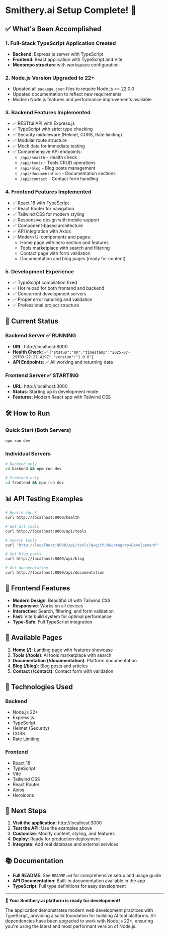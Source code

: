 # Smithery.ai Setup Complete! 🎉

## ✅ What's Been Accomplished

### 1. **Full-Stack TypeScript Application Created**
- **Backend**: Express.js server with TypeScript
- **Frontend**: React application with TypeScript and Vite
- **Monorepo structure** with workspace configuration

### 2. **Node.js Version Upgraded to 22+**
- Updated all `package.json` files to require Node.js >= 22.0.0
- Updated documentation to reflect new requirements
- Modern Node.js features and performance improvements available

### 3. **Backend Features Implemented**
- ✅ RESTful API with Express.js
- ✅ TypeScript with strict type checking
- ✅ Security middleware (Helmet, CORS, Rate limiting)
- ✅ Modular route structure
- ✅ Mock data for immediate testing
- ✅ Comprehensive API endpoints:
  - `/api/health` - Health check
  - `/api/tools` - Tools CRUD operations
  - `/api/blog` - Blog posts management
  - `/api/documentation` - Documentation sections
  - `/api/contact` - Contact form handling

### 4. **Frontend Features Implemented**
- ✅ React 18 with TypeScript
- ✅ React Router for navigation
- ✅ Tailwind CSS for modern styling
- ✅ Responsive design with mobile support
- ✅ Component-based architecture
- ✅ API integration with Axios
- ✅ Modern UI components and pages:
  - Home page with hero section and features
  - Tools marketplace with search and filtering
  - Contact page with form validation
  - Documentation and blog pages (ready for content)

### 5. **Development Experience**
- ✅ TypeScript compilation fixed
- ✅ Hot reload for both frontend and backend
- ✅ Concurrent development servers
- ✅ Proper error handling and validation
- ✅ Professional project structure

## 🚀 Current Status

### Backend Server ✅ RUNNING
- **URL**: http://localhost:8000
- **Health Check**: ✅ `{"status":"OK","timestamp":"2025-07-29T03:27:27.419Z","version":"1.0.0"}`
- **API Endpoints**: ✅ All working and returning data

### Frontend Server ✅ STARTING
- **URL**: http://localhost:3000
- **Status**: Starting up in development mode
- **Features**: Modern React app with Tailwind CSS

## 🛠️ How to Run

### Quick Start (Both Servers)
```bash
npm run dev
```

### Individual Servers
```bash
# Backend only
cd backend && npm run dev

# Frontend only  
cd frontend && npm run dev
```

## 📊 API Testing Examples

```bash
# Health check
curl http://localhost:8000/health

# Get all tools
curl http://localhost:8000/api/tools

# Search tools
curl "http://localhost:8000/api/tools?q=github&category=Development"

# Get blog posts
curl http://localhost:8000/api/blog

# Get documentation
curl http://localhost:8000/api/documentation
```

## 🎨 Frontend Features

- **Modern Design**: Beautiful UI with Tailwind CSS
- **Responsive**: Works on all devices
- **Interactive**: Search, filtering, and form validation
- **Fast**: Vite build system for optimal performance
- **Type-Safe**: Full TypeScript integration

## 📱 Available Pages

1. **Home (/)**: Landing page with features showcase
2. **Tools (/tools)**: AI tools marketplace with search
3. **Documentation (/documentation)**: Platform documentation
4. **Blog (/blog)**: Blog posts and articles
5. **Contact (/contact)**: Contact form with validation

## 🔧 Technologies Used

### Backend
- Node.js 22+
- Express.js
- TypeScript
- Helmet (Security)
- CORS
- Rate Limiting

### Frontend
- React 18
- TypeScript
- Vite
- Tailwind CSS
- React Router
- Axios
- Heroicons

## 🎯 Next Steps

1. **Visit the application**: http://localhost:3000
2. **Test the API**: Use the examples above
3. **Customize**: Modify content, styling, and features
4. **Deploy**: Ready for production deployment
5. **Integrate**: Add real database and external services

## 📚 Documentation

- **Full README**: See `README.md` for comprehensive setup and usage guide
- **API Documentation**: Built-in documentation available in the app
- **TypeScript**: Full type definitions for easy development

---

**🎉 Your Smithery.ai platform is ready for development!**

The application demonstrates modern web development practices with TypeScript, providing a solid foundation for building AI tool platforms. All dependencies have been upgraded to work with Node.js 22+, ensuring you're using the latest and most performant version of Node.js. 